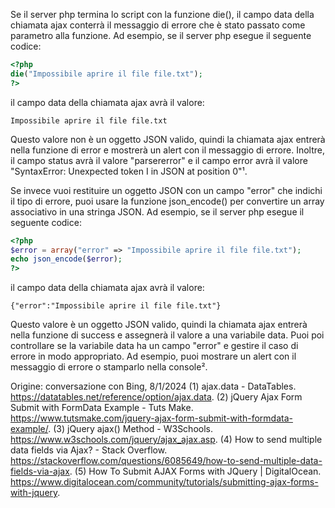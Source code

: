 Se il server php termina lo script con la funzione die(), il campo data della chiamata ajax conterrà il messaggio di errore che è stato passato come parametro alla funzione. Ad esempio, se il server php esegue il seguente codice:

```php
<?php
die("Impossibile aprire il file file.txt");
?>
```

il campo data della chiamata ajax avrà il valore:

`Impossibile aprire il file file.txt`

Questo valore non è un oggetto JSON valido, quindi la chiamata ajax entrerà nella funzione di error e mostrerà un alert con il messaggio di errore. Inoltre, il campo status avrà il valore "parsererror" e il campo error avrà il valore "SyntaxError: Unexpected token I in JSON at position 0"¹.

Se invece vuoi restituire un oggetto JSON con un campo "error" che indichi il tipo di errore, puoi usare la funzione json_encode() per convertire un array associativo in una stringa JSON. Ad esempio, se il server php esegue il seguente codice:

```php
<?php
$error = array("error" => "Impossibile aprire il file file.txt");
echo json_encode($error);
?>
```

il campo data della chiamata ajax avrà il valore:

`{"error":"Impossibile aprire il file file.txt"}`

Questo valore è un oggetto JSON valido, quindi la chiamata ajax entrerà nella funzione di success e assegnerà il valore a una variabile data. Puoi poi controllare se la variabile data ha un campo "error" e gestire il caso di errore in modo appropriato. Ad esempio, puoi mostrare un alert con il messaggio di errore o stamparlo nella console².

Origine: conversazione con Bing, 8/1/2024
(1) ajax.data - DataTables. https://datatables.net/reference/option/ajax.data.
(2) jQuery Ajax Form Submit with FormData Example - Tuts Make. https://www.tutsmake.com/jquery-ajax-form-submit-with-formdata-example/.
(3) jQuery ajax() Method - W3Schools. https://www.w3schools.com/jquery/ajax_ajax.asp.
(4) How to send multiple data fields via Ajax? - Stack Overflow. https://stackoverflow.com/questions/6085649/how-to-send-multiple-data-fields-via-ajax.
(5) How To Submit AJAX Forms with JQuery | DigitalOcean. https://www.digitalocean.com/community/tutorials/submitting-ajax-forms-with-jquery.